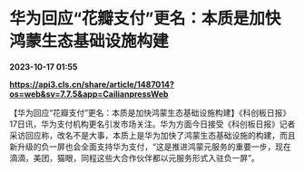 # 华为回应“花瓣支付”更名：本质是加快鸿蒙生态基础设施构建

**2023-10-17 01:55**

**https://api3.cls.cn/share/article/1487014?os=web&sv=7.7.5&app=CailianpressWeb**

【华为回应“花瓣支付”更名：本质是加快鸿蒙生态基础设施构建】《科创板日报》17日讯，华为支付机构更名引发市场关注。华为方面今日接受《科创板日报》记者采访回应称，改名不是大事，本质上是华为加快了鸿蒙生态基础设施的构建，而且新升级的负一屏也会全面支持华为支付，“这是推进鸿蒙元服务的重要一步，现在滴滴，美团，猫眼，同程这些大合作伙伴都以元服务形式入驻负一屏”。